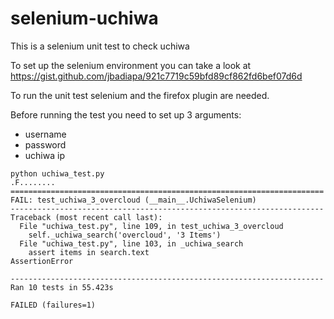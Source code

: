 # selenium-uchiwa

This is a selenium unit test to check uchiwa

To set up the selenium environment you can take a look at https://gist.github.com/jbadiapa/921c7719c59bfd89cf862fd6bef07d6d

To run the unit test selenium and the firefox plugin are needed.

Before running the test you need to set up 3 arguments:
- username
- password
- uchiwa ip

```
python uchiwa_test.py
.F........
======================================================================
FAIL: test_uchiwa_3_overcloud (__main__.UchiwaSelenium)
----------------------------------------------------------------------
Traceback (most recent call last):
  File "uchiwa_test.py", line 109, in test_uchiwa_3_overcloud
    self._uchiwa_search('overcloud', '3 Items')
  File "uchiwa_test.py", line 103, in _uchiwa_search
    assert items in search.text
AssertionError

----------------------------------------------------------------------
Ran 10 tests in 55.423s

FAILED (failures=1)

```


